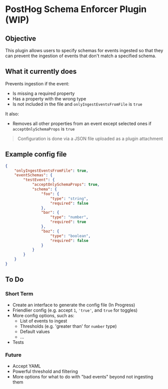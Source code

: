# PostHog Schema Enforcer Plugin (WIP)

## Objective

This plugin allows users to specify schemas for events ingested so that they can prevent the ingestion of events that don't match a specified schema.

## What it currently does

Prevents ingestion if the event:

-   Is missing a required property
-   Has a property with the wrong type
-   Is not included in the file and `onlyIngestEventsFromFile` is `true`

It also:

-   Removes all other properties from an event except selected ones if `acceptOnlySchemaProps` is `true`

> Configuration is done via a JSON file uploaded as a plugin attachment

## Example config file

```json
{
    "onlyIngestEventsFromFile": true,
    "eventSchemas": {
        "testEvent": {
            "acceptOnlySchemaProps": true,
            "schema": {
                "foo": {
                    "type": "string",
                    "required": false
                },
                "bar": {
                    "type": "number",
                    "required": true
                },
                "baz": {
                    "type": "boolean",
                    "required": false
                }
            }
        }
    }
}
```

## To Do

### Short Term

-   Create an interface to generate the config file (In Progress)
-   Friendlier config (e.g. accept `1`, `'true'`, and `true` for toggles)
-   More config options, such as:
    -   List of events to ingest
    -   Thresholds (e.g. 'greater than' for `number` type)
    -   Default values
    -   ...
-   Tests

### Future

-   Accept YAML
-   Powerful threshold and filtering
-   More options for what to do with "bad events" beyond not ingesting them
